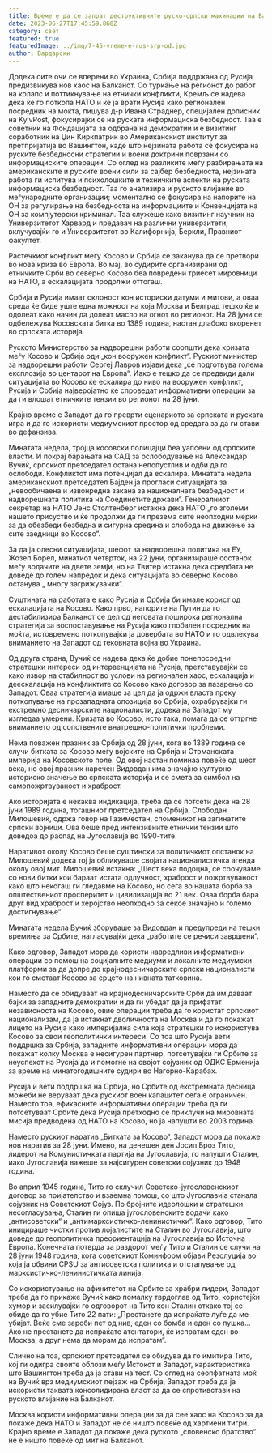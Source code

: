 ```yaml
---
title: Време е да се запрат деструктивните руско-српски махинации на Балканот
date: 2023-06-27T17:45:59.868Z
category: свет
featured: true
featuredImage: ../img/7-45-vreme-e-rus-srp-od.jpg
author: Вардарски
---
```

Додека сите очи се вперени во Украина, Србија поддржана од Русија предизвикува нов хаос на Балканот. Со туркање на регионот до работ на колапс и поттикнување на етнички конфликти, Кремљ се надева дека ќе го поткопа НАТО и ќе ја врати Русија како регионален посредник на моќта, пишува д-р Ивана Страднер, специјален дописник на KyivPost, фокусирајќи се на руската информациска безбедност. Таа е советник на Фондацијата за одбрана на демократии и е визитинг соработник на Џин Киркпатрик во Американскиот институт за претпријатија во Вашингтон, каде што нејзината работа се фокусира на руските безбедносни стратегии и воени доктрини поврзани со информациските операции. Со оглед на разликите меѓу разбирањата на американските и руските воени сили за сајбер безбедноста, нејзината работа ги испитува и психолошките и техничките аспекти на руската информациска безбедност. Таа го анализира и руското влијание во меѓународните организации; моментално се фокусира на напорите на ОН за регулирање на безбедноста на информациите и Конвенцијата на ОН за компјутерски криминал. Таа служеше како визитинг научник на Универзитетот Харвард и предавач на различни универзитети, вклучувајќи го и Универзитетот во Калифорнија, Беркли, Правниот факултет.

Растечкиот конфликт меѓу Косово и Србија се заканува да се претвори во нова криза во Европа. Во мај, во судирите организирани од етничките Срби во северно Косово беа повредени триесет мировници на НАТО, а ескалацијата продолжи оттогаш.

Србија и Русија имаат склоност кон историски датуми и митови, а оваа среда ќе биде уште една можност на која Москва и Белград тешко ќе и одолеат како начин да долеат масло на огнот во регионот. На 28 јуни се одбележува Косовската битка во 1389 година, настан длабоко вкоренет во српската историја.

Руското Министерство за надворешни работи соопшти дека кризата меѓу Косово и Србија оди „кон вооружен конфликт“. Рускиот министер за надворешни работи Сергеј Лавров изјави дека „се подготвува голема експлозија во центарот на Европа“. Иако е тешко да се предвиди дали ситуацијата во Косово ќе ескалира до ниво на вооружен конфликт, Русија и Србија најверојатно ќе спроведат информативни операции за да ги влошат етничките тензии во регионот на 28 јуни.

Крајно време е Западот да го преврти сценариото за српската и руската игра и да го искористи медиумскиот простор од средата за да ги стави во дефанзива.

Минатата недела, тројца косовски полицајци беа уапсени од српските власти. И покрај барањата на САД за ослободување на Александар Вучиќ, српскиот претседател остана непопустлив и одби да го ослободи. Конфликтот има потенцијал да ескалира. Минатата недела американскиот претседател Бајден ја прогласи ситуацијата за „невообичаена и извонредна закана за националната безбедност и надворешната политика на Соединетите држави“. Генералниот секретар на НАТО Јенс Столтенберг истакна дека НАТО „го зголеми нашето присуство и ќе продолжи да ги презема сите неопходни мерки за да обезбеди безбедна и сигурна средина и слобода на движење за сите заедници во Косово“.

За да ја олесни ситуацијата, шефот за надворешна политика на ЕУ, Жозеп Борел, минатиот четврток, на 22 јуни, организираше состанок меѓу водачите на двете земји, но на Твитер истакна дека средбата не доведе до голем напредок и дека ситуацијата во северно Косово останува „ многу загрижувачки“.

Суштината на работата е како Русија и Србија би имале корист од ескалацијата на Косово. Како прво, напорите на Путин да го дестабилизира Балканот се дел од неговата поширока регионална стратегија за воспоставување на Русија како глобален посредник на моќта, истовремено поткопувајќи ја довербата во НАТО и го одвлекува вниманието на Западот од тековната војна во Украина.

Од друга страна, Вучиќ се надева дека ќе добие понепосредни стратешки интереси од интервенцијата на Русија, претставувајќи се како извор на стабилност во услови на регионален хаос, ескалација и деескалација на конфликтите со Косово како договор за пазарење со Западот. Оваа стратегија имаше за цел да ја одржи власта преку поткопување на прозападната опозиција во Србија, охрабрувајќи ги екстремно десничарските националисти, додека на Западот му изгледаа умерени. Кризата во Косово, исто така, помага да се оттргне вниманието од сопствените внатрешно-политички проблеми.

Нема поважен празник за Србија од 28 јуни, кога во 1389 година се случи битката за Косово меѓу војските на Србија и Отоманската империја на Косовското поле. Од овој настан поминаа повеќе од шест века, но овој празник наречен Видовдан има значајно културно-историско значење во српската историја и се смета за симбол на самопожртвуваност и храброст.

Ако историјата е некаква индикација, треба да се потсети дека на 28 јуни 1989 година, тогашниот претседател на Србија, Слободан Милошевиќ, одржа говор на Газиместан, споменикот на загинатите српски војници. Ова беше пред интензивните етнички тензии што доведоа до распад на Југославија во 1990-тите.

Наративот околу Косово беше суштински за политичкиот опстанок на Милошевиќ додека тој ја обликуваше својата националистичка агенда околу овој мит. Милошевиќ истакна: „Шест века подоцна, се соочуваме со нови битки кои бараат истата одлучност, храброст и пожртвуваност како што некогаш ги гледавме на Косово, но сега во нашата борба за општествениот просперитет и цивилизација во 21 век. Оваа борба бара друг вид храброст и херојство неопходно за секое значајно и големо достигнување“.

Минатата недела Вучиќ зборуваше за Видовдан и предупреди на тешки времиња за Србите, нагласувајќи дека „работите се речиси завршени“.

Како одговор, Западот мора да користи навредливи информативни операции со помош на социјалните медиуми и локалните медиумски платформи за да допре до крајнодесничарските српски националисти кои го сметаат Косово за срцето на нивната татковина.

Наместо да се обидуваат на крајнодесничарските Срби да им даваат бајки за западните демократии и да ги убедат да ја прифатат независноста на Косово, овие операции треба да го користат српскиот национализам, да ја истакнат дволичноста на Москва и да го покажат лицето на Русија како империјална сила која стратешки го искористува Косово за свои геополитички интереси. Со тоа што Русија вети поддршка за Србија, западните информативни операции мора да покажат колку Москва е несигурен партнер, потсетувајќи ги Србите за неуспехот на Русија да и помогне на својот сојузник од ОДКС Ерменија за време на минатогодишните судири во Нагорно-Карабах.

Русија ѝ вети поддршка на Србија, но Србите од екстремната десница можеби не веруваат дека рускиот воен капацитет сега е ограничен. Наместо тоа, ефикасните информативни операции треба да ги потсетуваат Србите дека Русија претходно се приклучи на мировната мисија предводена од НАТО на Косово, но ја напушти во 2003 година.

Наместо рускиот наратив „Битката за Косово“, Западот мора да покаже нов наратив за 28 јуни. Имено, на денешен ден Јосип Броз Тито, лидерот на Комунистичката партија на Југославија, го напушти Сталин, иако Југославија важеше за најсигурен советски сојузник до 1948 година.

Во април 1945 година, Тито го склучил Советско-југословенскиот договор за пријателство и взаемна помош, со што Југославија станала сојузник на Советскиот Сојуз. По бројните идеолошки и стратешки несогласувања, Сталин ги опиша југословенските водачи како „антисоветски“ и „антимарксистичко-ленинистички“. Како одговор, Тито иницираше чистки против лојалистите на Сталин во Југославија, што доведе до геополитичка преориентација на Југославија во Источна Европа. Конечната потврда за раздорот меѓу Тито и Сталин се случи на 28 јуни 1948 година, кога советскиот Коминформ објави Резолуција во која ја обвини CPSU за антисоветска политика и отстапување од марксистичко-ленинистичката линија.

Со искористување на афинитетот на Србите за храбри лидери, Западот треба да го прикаже Вучиќ како помалку тврдоглав од Тито, користејќи хумор и засилувајќи го одговорот на Тито кон Сталин откако тој се обиде да го убие Тито 22 пати: „Престанете да испраќате луѓе да ме убијат. Веќе сме зароби пет од нив, еден со бомба и еден со пушка... Ако не престанете да испраќате атентатори, ќе испратам еден во Москва, а друг нема да морам да испратам“.

Слично на тоа, српскиот претседател се обидува да го имитира Тито, кој ги одигра своите облози меѓу Истокот и Западот, карактеристика што Вашингтон треба да ја стави на тест. Со оглед на сеопфатната моќ на Вучиќ врз медиумскиот пејзаж на Србија, Западот треба да ја искористи таквата консолидирана власт за да се спротивстави на руското влијание на Балканот.

Москва користи информативни операции за да сее хаос на Косово за да покаже дека НАТО и Западот не се ништо повеќе од хартиени тигри. Крајно време е Западот да покаже дека руското „словенско братство“ не е ништо повеќе од мит ​​на Балканот.